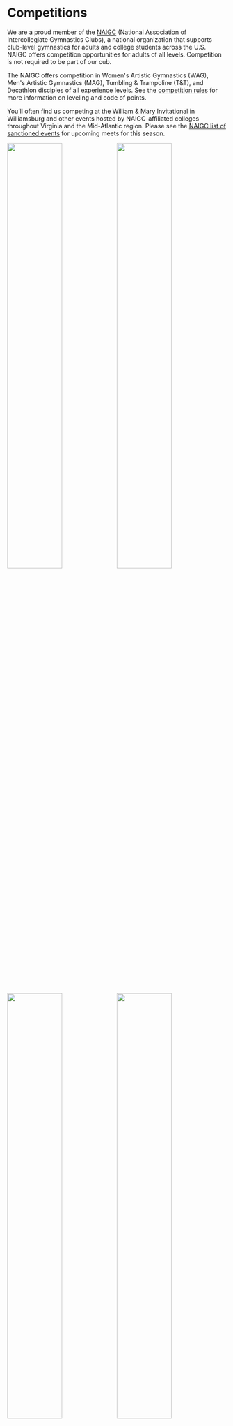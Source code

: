 <!---layout: page
title: "Competitions"
permalink: /competitions--->

# Competitions

We are a proud member of the [NAIGC](https://naigc.org/) (National Association of Intercollegiate Gymnastics Clubs), a national organization that supports club-level gymnastics for adults and college students across the U.S. NAIGC offers competition opportunities for adults of all levels. Competition is not required to be part of our cub.

The NAIGC offers competition in Women's Artistic Gymnastics (WAG), Men's Artistic Gymnastics (MAG), Tumbling & Trampoline (T&T), and Decathlon disciples of all experience levels. See the [competition rules](https://naigc.org/rules/) for more information on leveling and code of points.

You’ll often find us competing at the William & Mary Invitational in Williamsburg and other events hosted by NAIGC-affiliated colleges throughout Virginia and the Mid-Atlantic region. Please see the [NAIGC list of sanctioned events](https://naigc.org/upcoming-events/) for upcoming meets for this season.

<img src="https://github.com/user-attachments/assets/72695b34-25e7-4f5e-912a-480b4c337d77" width="50%" height="50%" /><img src="https://github.com/user-attachments/assets/8a8f86b0-c433-48da-b5ce-1be0e4e0e8a8" width="50%" height="50%" /><img src="https://user-images.githubusercontent.com/108369432/225926597-744e8fe1-fe19-4c89-b8af-1b8b4540019e.JPG" width="50%" height="50%" /><img src="https://user-images.githubusercontent.com/108369432/180622367-dc202018-a138-4b1a-b68a-e9fe7141d93e.JPG" width="50%" height="50%" />
<img src="https://user-images.githubusercontent.com/108369432/180622373-a5a16b42-fbf8-4602-93b7-58c01f9e90ef.jpg" width="50%" height="50%" /><img src="https://user-images.githubusercontent.com/108369432/180622379-02aee2b5-6017-4da3-9773-d32b460ae6a3.jpg" width="50%" height="50%" />





## Competition Leotards
Our competition leotard is available for optional purchase. You are allowed to wear any form-fitting sportswear during NAIGC competitions, as leotards are not required for competition. Our competition leotard is below. We have a team account through GK Elite, please contact us about placing an order for your competition leotard. It takes roughly 4-6 weeks to before it's ready to ship as it is a custom design. The price is ~$250 per leotard.
<br>
<img src="https://user-images.githubusercontent.com/108369432/225927499-76217078-3814-460e-8f02-84580c6ab07e.PNG" width="50%" height="50%" />



